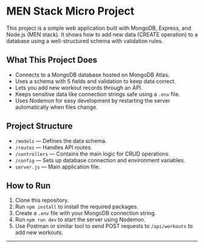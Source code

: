 # MEN Stack Micro Project

This project is a simple web application built with MongoDB, Express, and Node.js (MEN stack). It shows how to add new data (CREATE operation) to a database using a well-structured schema with validation rules.

## What This Project Does

- Connects to a MongoDB database hosted on MongoDB Atlas.
- Uses a schema with 5 fields and validation to keep data correct.
- Lets you add new workout records through an API.
- Keeps sensitive data like connection strings safe using a `.env` file.
- Uses Nodemon for easy development by restarting the server automatically when files change.

## Project Structure

- `/models` — Defines the data schema.
- `/routes` — Handles API routes.
- `/controllers` — Contains the main logic for CRUD operations.
- `/config` — Sets up database connection and environment variables.
- `server.js` — Main application file.

## How to Run

1. Clone this repository.
2. Run `npm install` to install the required packages.
3. Create a `.env` file with your MongoDB connection string.
4. Run `npm run dev` to start the server using Nodemon.
5. Use Postman or similar tool to send POST requests to `/api/workouts` to add new workouts.

---
